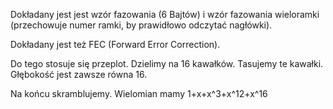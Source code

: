 Dokładany jest jest wzór fazowania (6 Bajtów) i wzór fazowania wieloramki (przechowuje numer ramki, by prawidłowo odczytać nagłówki).

Dokładany jest też FEC (Forward Error Correction).

Do tego stosuje się przeplot. Dzielimy na 16 kawałków. Tasujemy te kawałki. Głębokość jest zawsze równa 16.

Na końcu skramblujemy. Wielomian mamy 1+x+x^3+x^12+x^16

